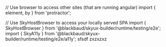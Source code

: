 // Use browser to access other sites (that are running angular)
import { element, by } from 'protractor';

// Use SkyHostBrowser to access your locally served SPA
import { SkyHostBrowser } from '@blackbaud/skyux-builder/runtime/testing/e2e';
import { SkyA11y } from '@blackbaud/skyux-builder/runtime/testing/e2e/a11y';
sfsdf
zxzxzxz
